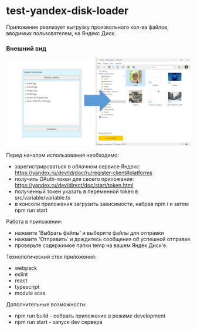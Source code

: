 # test-yandex-disk-loader

Приложение реализует выгрузку произвольного кол-ва файлов, вводимых пользователем, на Яндекс Диск.

### Внешний вид
![alt text](Скриншот.png)

Перед началом использования необходимо:
- зарегистрироваться в облачном сервисе Яндекс: https://yandex.ru/dev/id/doc/ru/register-client#platforms
- получить OAuth-токен для своего приложения: https://yandex.ru/dev/direct/doc/start/token.html
- полученный токен указать в переменной token в src/variable/variable.ts
- в консоли приложения загрузить зависимости, набрав npm i и затем npm run start

Работа в приложении:

- нажмите 'Выбрать файлы' и выберите файлы для отправки
- нажмите 'Отправить' и дождитесь сообщения об успешной отправке
- проверьте содержимое папки temp на вашем Яндек Диск'е.

Технологический стек приложения:
- webpack
- eslint
- react
- typescript
- module scss

Дополнительные возможности:
- npm run build - собрать приложение в режиме development
- npm run start - запуск dev сервера